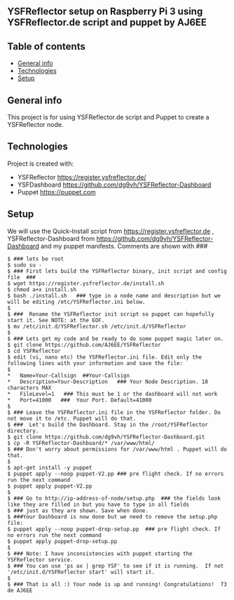 ## YSFReflector setup on Raspberry Pi 3 using YSFReflector.de script and puppet by AJ6EE

## Table of contents
* [General info](#general-info)
* [Technologies](#technologies)
* [Setup](#setup)

## General info
This project is for using YSFReflector.de script and Puppet to create a YSFReflector node.
	
## Technologies
Project is created with:
* YSFReflector   https://register.ysfreflector.de/
* YSFDashboard   https://github.com/dg9vh/YSFReflector-Dashboard
* Puppet	 https://puppet.com

	
## Setup
We will use the Quick-Install script from https://register.ysfreflector.de , 
YSFReflector-Dashboard from https://github.com/dg9vh/YSFReflector-Dashboard and my puppet manifests.
Comments are shown with ###
```
$ ### lets be root
$ sudo su - 
$ ### First lets build the YSFReflector binary, init script and config file  ### 
$ wget https://register.ysfreflector.de/install.sh
$ chmod a+x install.sh
$ bash ./install.sh   ### type in a node name and description but we will be editing /etc/YSFReflector.ini below.
$
$ ###  Rename the YSFReflector init script so puppet can hopefully start it. See NOTE: at the EOF.
$ mv /etc/init.d/YSFReflector.sh /etc/init.d/YSFReflector
$ 
$ ### Lets get my code and be ready to do some puppet magic later on.
$ git clone https://github.com/AJ6EE/YSFReflector
$ cd YSFReflector
$ edit (vi, nano etc) the YSFReflector.ini file. Edit only the following lines with your information and save the file:
$
*   Name=Your-Callsign  ##Your-Callsign
*   Description=Your-Description   ### Your Node Description. 18 characters MAX
*   FileLevel=1   ### This must be 1 or the dashboard will not work
*   Port=41000   ###  Your Port. Default=41000
$
$ ### Leave the YSFReflector.ini file in the YSFReflector folder. Do not move it to /etc. Puppet will do that.
$ ###  Let's build the Dashboard. Stay in the /root/YSFReflector directory.
$ git clone https://github.com/dg9vh/YSFReflector-Dashboard.git
$ cp -R YSFReflector-Dashboard/* /var/www/html/
$ ### Don't worry about permissions for /var/www/html . Puppet will do that. 
$
$ apt-get install -y puppet
$ puppet apply --noop puppet-V2.pp ### pre flight check. If no errors run the next command
$ puppet apply puppet-V2.pp
$
$ ### Go to http://ip-address-of-node/setup.php  ### the fields look like they are filled in but you have to type in all fields
$ ### just as they are shown. Save when done.
$ ###Your Dashboard is now done but we need to remove the setup.php file:
$ puppet apply --noop puppet-drop-setup.pp  ### pre flight check. If no errors run the next command
$ puppet apply puppet-drop-setup.pp
$ 
$ ### Note: I have inconsistencies with puppet starting the YSFReflector service. 
$ ### You can use 'ps ax | grep YSF' to see if it is running.  If not '/etc/init.d/YSFReflector start' will start it.  
$
$ ### That is all :) Your node is up and running! Congratulations!  73 de AJ6EE
```
